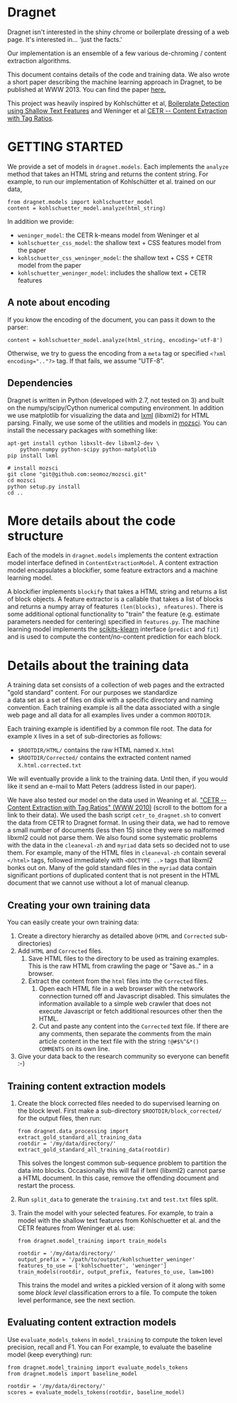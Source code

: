 
Dragnet
=====================================

Dragnet isn't interested in the shiny chrome or boilerplate dressing of a 
web page. It's interested in... 'just the facts.'

Our implementation is an ensemble of a few various
de-chroming / content extraction algorithms.

This document contains details of the code and training data.
We also wrote a short paper describing the machine learning approach in Dragnet,
to be published at WWW 2013.  You can find the paper
[here.](http://github.com/seomoz/dragnet/blob/master/dragnet_www2013.pdf?raw=true)

This project was heavily inspired by
Kohlschütter et al, [Boilerplate Detection using Shallow Text Features](http://www.l3s.de/~kohlschuetter/publications/wsdm187-kohlschuetter.pdf) and 
Weninger et al [CETR -- Content Extraction with Tag Ratios](http://web.engr.illinois.edu/~weninge1/cetr/).

# GETTING STARTED

We provide a set of models in `dragnet.models`.  Each implements the
`analyze` method that takes an HTML string and returns the content string.
For example, to run our implementation of Kohlschütter et al.
trained on our data,

    from dragnet.models import kohlschuetter_model
    content = kohlschuetter_model.analyze(html_string)

In addition we provide:

* `weninger_model`: the CETR k-means model from Weninger et al
* `kohlschuetter_css_model`: the shallow text + CSS features model from the paper
* `kohlschuetter_css_weninger_model`: the shallow text + CSS + CETR model from the paper
* `kohlschuetter_weninger_model`: includes the shallow text + CETR features

## A note about encoding

If you know the encoding of the document, you can pass it down to the parser:

    content = kohlschuetter_model.analyze(html_string, encoding='utf-8')

Otherwise, we try to guess the encoding from a `meta` tag or specified
`<?xml encoding=".."?>` tag.  If that fails, we assume "UTF-8".

## Dependencies

Dragnet is written in Python (developed with 2.7, not tested on 3)
and built on the numpy/scipy/Cython numerical computing environment.
In addition we use matplotlib for visualizing the data and
<a href="http://lxml.de/">lxml</a> (libxml2)
for HTML parsing.  Finally, we use some of the utilities and models in
<a href="http://github.com/seomoz/mozsci">mozsci</a>.  You can install
the necessary packages with something like:

    apt-get install cython libxslt-dev libxml2-dev \
        python-numpy python-scipy python-matplotlib 
    pip install lxml

    # install mozsci
    git clone "git@github.com:seomoz/mozsci.git" 
    cd mozsci
    python setup.py install
    cd ..


# More details about the code structure

Each of the models in `dragnet.models` implements the
content extraction model interface defined in `ContentExtractionModel`.
A content extraction model encapsulates a blockifier, some feature
extractors and a machine learning model.

A blockifier implements `blockify` that takes a HTML string and returns a list
of block objects.  A feature extractor is a callable that takes a list
of blocks and returns a numpy array of features `(len(blocks), nfeatures)`.
There is some additional optional functionality
to "train" the feature (e.g. estimate parameters needed for centering)
specified in `features.py`.  The machine learning model implements
the [scikits-klearn](http://scikit-learn.org/stable/) interface (`predict` and `fit`) and is used to compute
the content/no-content prediction for each block.


# Details about the training data

A training data set consists of a collection of web pages and the extracted
"gold standard" content.  For our purposes we standardize  
a data set as a set of files on disk with a specific directory and naming
convention.  Each training example is all the data associated
with a single web page and all data for all examples lives under
a common `ROOTDIR`.

Each training example is identified by a common file root.
The data for example `X` lives in a set of sub-directories as follows:

* `$ROOTDIR/HTML/` contains the raw HTML named `X.html`
* `$ROOTDIR/Corrected/` contains the extracted content named `X.html.corrected.txt`

We will eventually provide a link to the training data.  Until then, if you would like
it send an e-mail to Matt Peters (address listed in our paper).

We have also tested our model on the data used in Weaning et al.
["CETR -- Content Extraction with Tag Ratios" (WWW 2010)](http://web.engr.illinois.edu/~weninge1/cetr/)
(scroll to the bottom for a link to their data).  We used the bash script
`cetr_to_dragnet.sh` to convert the data from CETR to Dragnet format.  In using their data,
we had to remove a small number of documents (less then 15) since they were so malformed
libxml2 could not parse them.  We also found some systematic problems with the data in the
`cleaneval-zh` and `myriad` data sets so decided not to use them.  For example,
many of the HTML files in `cleaneval-zh` contain several `</html>` tags, followed immediately
with `<DOCTYPE ..>` tags that libxml2 bonks out on.  Many of the gold standard files
in the `myriad` data contain significant portions of duplicated content that is not
present in the HTML document that we cannot use without a lot of manual cleanup.

## Creating your own training data

You can easily create your own training data:

1.  Create a directory hierarchy as detailed above (`HTML` and `Corrected` sub-directories)
2.  Add `HTML` and `Corrected` files.
    1.  Save HTML files to the directory to be used as training examples.  This is the raw HTML from crawling the page or "Save as.." in a browser.
    2.  Extract the content from the `html` files into the `Corrected` files.
        1.  Open each HTML file in a web browser with the network connection turned off
            and Javascript disabled.  This simulates the information available to a simple
            web crawler that does not execute Javascript or fetch additional
            resources other then the HTML.
        2.  Cut and paste any content into the `Corrected` text
            file.  If there are any comments, then separate the comments from the main
            article content in the text file with the string `!@#$%^&*()  COMMENTS`
            on its own line.
3.  Give your data back to the research community so everyone can benefit :-)

## Training content extraction models

1.  Create the block corrected files needed to do supervised learning on the block level.
First make a sub-directory `$ROOTDIR/block_corrected/` for the output files, then run:

        from dragnet.data_processing import extract_gold_standard_all_training_data
        rootdir = '/my/data/directory/'
        extract_gold_standard_all_training_data(rootdir)

    This solves the longest common sub-sequence problem to partition the data
    into blocks.  Occasionally this will fail if lxml (libxml2) cannot parse
    a HTML document.  In this case, remove the offending document and restart the process.
2.  Run `split_data` to generate the `training.txt` and `test.txt` files split.
3.  Train the model with your selected features.  For example, to 
    train a model with the shallow text features from Kohlschuetter et al.
    and the CETR features from Weninger et al. use:

        from dragnet.model_training import train_models

        rootdir = '/my/data/directory/'
        output_prefix = '/path/to/output/kohlschuetter_weninger'
        features_to_use = ['kohlschuetter', 'weninger']
        train_models(rootdir, output_prefix, features_to_use, lam=100)

    This trains the model and writes a pickled version of it along with some
    some *block level* classification errors to a file.
    To compute the token level performance, see the next section.



## Evaluating content extraction models

Use `evaluate_models_tokens` in `model_training` to compute the token level
precision, recall and F1.  You can   For example,
to evaluate the baseline model (keep everything) run:

    from dragnet.model_training import evaluate_models_tokens
    from dragnet.models import baseline_model

    rootdir = '/my/data/directory/'
    scores = evaluate_models_tokens(rootdir, baseline_model)

